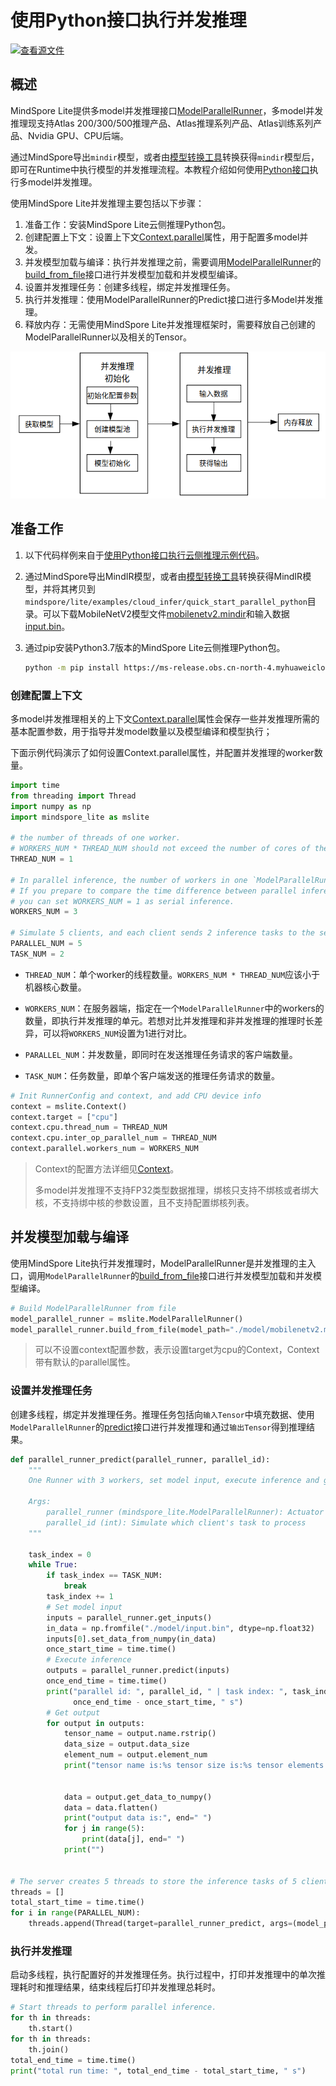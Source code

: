 # 使用Python接口执行并发推理

[![查看源文件](https://mindspore-website.obs.cn-north-4.myhuaweicloud.com/website-images/r2.4.1/resource/_static/logo_source.svg)](https://gitee.com/mindspore/docs/blob/r2.4.1/docs/lite/docs/source_zh_cn/mindir/runtime_parallel_python.md)

## 概述

MindSpore Lite提供多model并发推理接口[ModelParallelRunner](https://mindspore.cn/lite/api/zh-CN/r2.4.1/mindspore_lite/mindspore_lite.ModelParallelRunner.html)，多model并发推理现支持Atlas 200/300/500推理产品、Atlas推理系列产品、Atlas训练系列产品、Nvidia GPU、CPU后端。

通过MindSpore导出`mindir`模型，或者由[模型转换工具](https://www.mindspore.cn/lite/docs/zh-CN/r2.4.1/mindir/converter_tool.html)转换获得`mindir`模型后，即可在Runtime中执行模型的并发推理流程。本教程介绍如何使用[Python接口](https://mindspore.cn/lite/api/zh-CN/r2.4.1/mindspore_lite.html)执行多model并发推理。

使用MindSpore Lite并发推理主要包括以下步骤：

1. 准备工作：安装MindSpore Lite云侧推理Python包。
2. 创建配置上下文：设置上下文[Context.parallel](https://mindspore.cn/lite/api/zh-CN/r2.4.1/mindspore_lite/mindspore_lite.Context.html#mindspore_lite.Context)属性，用于配置多model并发。
3. 并发模型加载与编译：执行并发推理之前，需要调用[ModelParallelRunner](https://mindspore.cn/lite/api/zh-CN/r2.4.1/mindspore_lite/mindspore_lite.ModelParallelRunner.html)的[build_from_file](https://mindspore.cn/lite/api/zh-CN/r2.4.1/mindspore_lite/mindspore_lite.ModelParallelRunner.html#mindspore_lite.ModelParallelRunner.build_from_file)接口进行并发模型加载和并发模型编译。
4. 设置并发推理任务：创建多线程，绑定并发推理任务。
5. 执行并发推理：使用ModelParallelRunner的Predict接口进行多Model并发推理。
6. 释放内存：无需使用MindSpore Lite并发推理框架时，需要释放自己创建的ModelParallelRunner以及相关的Tensor。

![](./images/server_inference.png)

## 准备工作

1. 以下代码样例来自于[使用Python接口执行云侧推理示例代码](https://gitee.com/mindspore/mindspore/tree/v2.4.1/mindspore/lite/examples/cloud_infer/quick_start_parallel_python)。

2. 通过MindSpore导出MindIR模型，或者由[模型转换工具](https://www.mindspore.cn/lite/docs/zh-CN/r2.4.1/mindir/converter_tool.html)转换获得MindIR模型，并将其拷贝到`mindspore/lite/examples/cloud_infer/quick_start_parallel_python`目录。可以下载MobileNetV2模型文件[mobilenetv2.mindir](https://download.mindspore.cn/model_zoo/official/lite/quick_start/mobilenetv2.mindir)和输入数据[input.bin](https://download.mindspore.cn/model_zoo/official/lite/quick_start/input.bin)。

3. 通过pip安装Python3.7版本的MindSpore Lite云侧推理Python包。

    ```bash
    python -m pip install https://ms-release.obs.cn-north-4.myhuaweicloud.com/${MINDSPORE_LITE_VERSION}/MindSpore/lite/release/centos_x86/cloud_fusion/mindspore_lite-${MINDSPORE_LITE_VERSION}-cp37-cp37m-linux_x86.whl --trusted-host ms-release.obs.cn-north-4.myhuaweicloud.com -i https://pypi.tuna.tsinghua.edu.cn/simple
    ```

### 创建配置上下文

多model并发推理相关的上下文[Context.parallel](https://mindspore.cn/lite/api/zh-CN/r2.4.1/mindspore_lite/mindspore_lite.Context.html#mindspore_lite.Context)属性会保存一些并发推理所需的基本配置参数，用于指导并发model数量以及模型编译和模型执行；

下面示例代码演示了如何设置Context.parallel属性，并配置并发推理的worker数量。

```python
import time
from threading import Thread
import numpy as np
import mindspore_lite as mslite

# the number of threads of one worker.
# WORKERS_NUM * THREAD_NUM should not exceed the number of cores of the machine.
THREAD_NUM = 1

# In parallel inference, the number of workers in one `ModelParallelRunner` in server.
# If you prepare to compare the time difference between parallel inference and serial inference,
# you can set WORKERS_NUM = 1 as serial inference.
WORKERS_NUM = 3

# Simulate 5 clients, and each client sends 2 inference tasks to the server at the same time.
PARALLEL_NUM = 5
TASK_NUM = 2
```

- `THREAD_NUM`：单个worker的线程数量。`WORKERS_NUM * THREAD_NUM`应该小于机器核心数量。

- `WORKERS_NUM`：在服务器端，指定在一个`ModelParallelRunner`中的workers的数量，即执行并发推理的单元。若想对比并发推理和非并发推理的推理时长差异，可以将`WORKERS_NUM`设置为1进行对比。

- `PARALLEL_NUM`：并发数量，即同时在发送推理任务请求的客户端数量。

- `TASK_NUM`：任务数量，即单个客户端发送的推理任务请求的数量。

```python
# Init RunnerConfig and context, and add CPU device info
context = mslite.Context()
context.target = ["cpu"]
context.cpu.thread_num = THREAD_NUM
context.cpu.inter_op_parallel_num = THREAD_NUM
context.parallel.workers_num = WORKERS_NUM
```

> Context的配置方法详细见[Context](https://www.mindspore.cn/lite/docs/zh-CN/r2.4.1/mindir/runtime_python.html#创建配置上下文)。
>
> 多model并发推理不支持FP32类型数据推理，绑核只支持不绑核或者绑大核，不支持绑中核的参数设置，且不支持配置绑核列表。

## 并发模型加载与编译

使用MindSpore Lite执行并发推理时，ModelParallelRunner是并发推理的主入口，调用`ModelParallelRunner`的[build_from_file](https://mindspore.cn/lite/api/zh-CN/r2.4.1/mindspore_lite/mindspore_lite.ModelParallelRunner.html#mindspore_lite.ModelParallelRunner.build_from_file)接口进行并发模型加载和并发模型编译。

```python
# Build ModelParallelRunner from file
model_parallel_runner = mslite.ModelParallelRunner()
model_parallel_runner.build_from_file(model_path="./model/mobilenetv2.mindir", context=context)
```

> 可以不设置context配置参数，表示设置target为cpu的Context，Context带有默认的parallel属性。

### 设置并发推理任务

创建多线程，绑定并发推理任务。推理任务包括向`输入Tensor`中填充数据、使用`ModelParallelRunner`的[predict](https://www.mindspore.cn/lite/api/zh-CN/r2.4.1/mindspore_lite/mindspore_lite.ModelParallelRunner.html#mindspore_lite.ModelParallelRunner.predict)接口进行并发推理和通过`输出Tensor`得到推理结果。

```python
def parallel_runner_predict(parallel_runner, parallel_id):
    """
    One Runner with 3 workers, set model input, execute inference and get output.

    Args:
        parallel_runner (mindspore_lite.ModelParallelRunner): Actuator Supporting Parallel inference.
        parallel_id (int): Simulate which client's task to process
    """

    task_index = 0
    while True:
        if task_index == TASK_NUM:
            break
        task_index += 1
        # Set model input
        inputs = parallel_runner.get_inputs()
        in_data = np.fromfile("./model/input.bin", dtype=np.float32)
        inputs[0].set_data_from_numpy(in_data)
        once_start_time = time.time()
        # Execute inference
        outputs = parallel_runner.predict(inputs)
        once_end_time = time.time()
        print("parallel id: ", parallel_id, " | task index: ", task_index, " | run once time: ",
              once_end_time - once_start_time, " s")
        # Get output
        for output in outputs:
            tensor_name = output.name.rstrip()
            data_size = output.data_size
            element_num = output.element_num
            print("tensor name is:%s tensor size is:%s tensor elements num is:%s" % (tensor_name,
                                                                                     data_size,
                                                                                     element_num))
            data = output.get_data_to_numpy()
            data = data.flatten()
            print("output data is:", end=" ")
            for j in range(5):
                print(data[j], end=" ")
            print("")


# The server creates 5 threads to store the inference tasks of 5 clients.
threads = []
total_start_time = time.time()
for i in range(PARALLEL_NUM):
    threads.append(Thread(target=parallel_runner_predict, args=(model_parallel_runner, i,)))
```

### 执行并发推理

启动多线程，执行配置好的并发推理任务。执行过程中，打印并发推理中的单次推理耗时和推理结果，结束线程后打印并发推理总耗时。

```python
# Start threads to perform parallel inference.
for th in threads:
    th.start()
for th in threads:
    th.join()
total_end_time = time.time()
print("total run time: ", total_end_time - total_start_time, " s")
```
